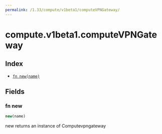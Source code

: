 ```yaml
---
permalink: /1.33/compute/v1beta1/computeVPNGateway/
---
```


# compute.v1beta1.computeVPNGateway



## Index

* [`fn new(name)`](#fn-new)

## Fields

### fn new

```ts
new(name)
```

new returns an instance of Computevpngateway